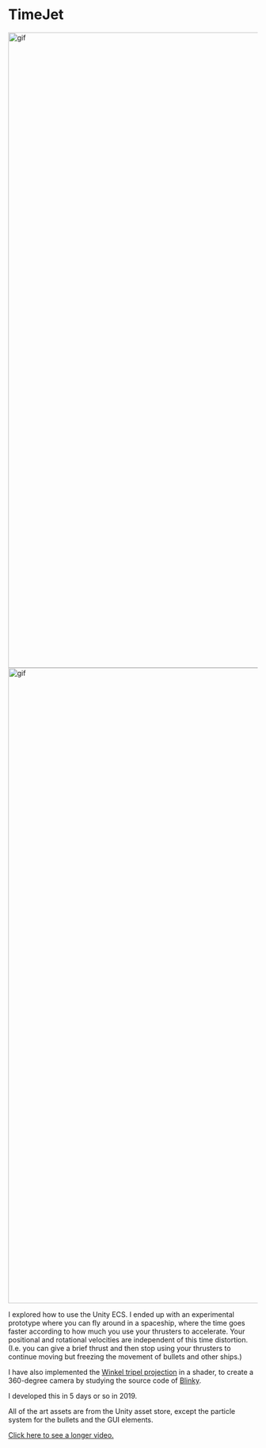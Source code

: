 # TimeJet
<img src="TimeJetECS-A.gif" alt="gif" width="1280"/>
<img src="TimeJetECS-B.gif" alt="gif" width="1280"/>

I explored how to use the Unity ECS. I ended up with an experimental prototype where you can fly around in a spaceship, where the time goes faster according to how much you use your thrusters to accelerate. Your positional and rotational velocities are independent of this time distortion. (I.e. you can give a brief thrust and then stop using your thrusters to continue moving but freezing the movement of bullets and other ships.)

I have also implemented the [Winkel tripel projection](https://www.wikiwand.com/en/Winkel_tripel_projection) in a shader, to create a 360-degree camera by studying the source code of [Blinky](https://github.com/shaunlebron/blinky).

I developed this in 5 days or so in 2019.

All of the art assets are from the Unity asset store, except the particle system for the bullets and the GUI elements.

[Click here to see a longer video.](https://youtu.be/aHQeb8UERN8)
